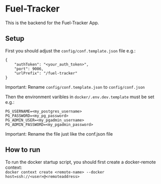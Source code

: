 # Fuel-Tracker
This is the backend for the Fuel-Tracker App.
## Setup
First you should adjust the `config/conf.template.json` file e.g.:
```
{
    "authToken": "<your_auth_token>",
    "port": 9006,
    "urlPrefix": "/fuel-tracker"
}
```
Important: Rename `config/conf.template.json` to `config/conf.json`

Then the environment varibles in `docker/.env.dev.template` must be set e.g.:
```
PG_USERNAME=<my_postgres_username>
PG_PASSWORD=<my_pg_password>
PG_ADMIN_USER=<my_pgadmin_username>
PG_ADMIN_PASSWORD=<my_pgadmin_password>
```
Important: Rename the file just like the conf.json file

## How to run
To run the docker startup script, you should first create a docker-remote context:<br>
`docker context create <remote-name> ‐‐docker host=ssh://<user>@<remoteaddress>`

